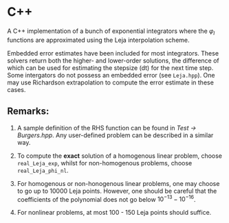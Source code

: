 # C++

A C++ implementation of a bunch of exponential integrators where the $\varphi_l$ functions are approximated using the Leja interpolation scheme. 

Embedded error estimates have been included for most integrators. These solvers return both the higher- and lower-order solutions, the difference of which can be used for estimating the stepsize (dt) for the next time step. Some intergators do not possess an embedded error (see `Leja.hpp`). One may use Richardson extrapolation to compute the error estimate in these cases. 

## Remarks:
1. A sample definition of the RHS function can be found in *Test &rarr; Burgers.hpp*. Any user-defined problem can be described in a similar way. 

2. To compute the **exact** solution of a homogenous linear problem, choose `real_Leja_exp`, whilst for non-homogenous problems, choose `real_Leja_phi_nl`.

3. For homogenous or non-honogenous linear problems, one may choose to go up to 10000 Leja points. However, one should be careful that the coefficients of the polynomial does not go below $10^{-13} - 10^{-16}$.

4. For nonlinear problems, at most 100 - 150 Leja points should suffice.
